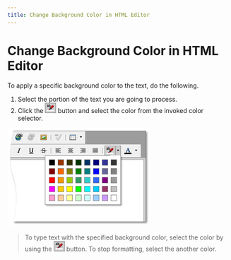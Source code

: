 ```yaml
---
title: Change Background Color in HTML Editor
---
```

# Change Background Color in HTML Editor
To apply a specific background color to the text, do the following.
1. Select the portion of the text you are going to process.
2. Click the ![ASPxHtmlEditor-Buttons-BackColor](../../../images/img7422.png) button and select the color from the invoked color selector.

![ASPxHtmlEditor-WorkingWithText-BackColorDialog](../../../images/img7423.png)

> To type text with the specified background color, select the color by using the ![ASPxHtmlEditor-Buttons-BackColor](../../../images/img7422.png) button. To stop formatting, select the another color.